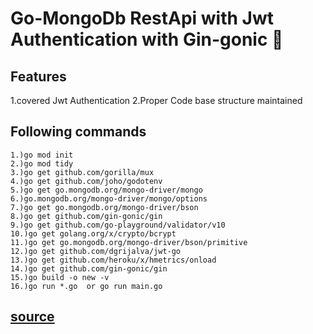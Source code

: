 # Go-MongoDb RestApi with Jwt Authentication  with Gin-gonic 🚀

## Features
1.covered Jwt Authentication
2.Proper Code base structure maintained
## Following commands

```
1.)go mod init
2.)go mod tidy
3.)go get github.com/gorilla/mux
4.)go get github.com/joho/godotenv
5.)go get go.mongodb.org/mongo-driver/mongo
6.)go.mongodb.org/mongo-driver/mongo/options
7.)go get go.mongodb.org/mongo-driver/bson
8.)go get github.com/gin-gonic/gin
9.)go get github.com/go-playground/validator/v10
10.)go get golang.org/x/crypto/bcrypt   
11.)go get go.mongodb.org/mongo-driver/bson/primitive
12.)go get github.com/dgrijalva/jwt-go
13.)go get github.com/heroku/x/hmetrics/onload
14.)go get github.com/gin-gonic/gin
15.)go build -o new -v
16.)go run *.go  or go run main.go
```

## [source](https://dev.to/joojodontoh/build-user-authentication-in-golang-with-jwt-and-mongodb-2igd)

